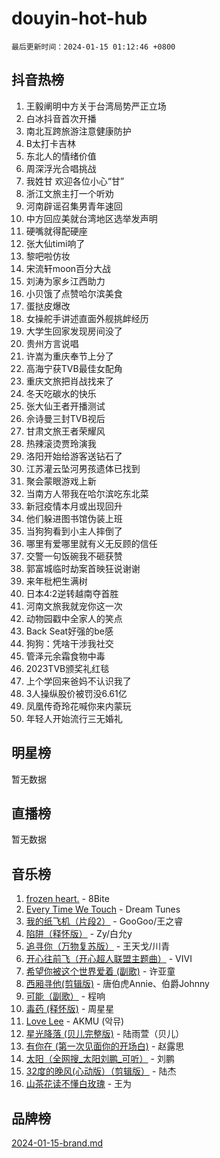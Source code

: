 # douyin-hot-hub

`最后更新时间：2024-01-15 01:12:46 +0800`

## 抖音热榜

1. 王毅阐明中方关于台湾局势严正立场
1. 白冰抖音首次开播
1. 南北互跨旅游注意健康防护
1. B太打卡吉林
1. 东北人的情绪价值
1. 周深浮光合唱挑战
1. 我姓甘 欢迎各位小心“甘”
1. 浙江文旅主打一个听劝
1. 河南辟谣召集男青年速回
1. 中方回应美就台湾地区选举发声明
1. 硬嘴就得配硬座
1. 张大仙timi响了
1. 黎吧啦仿妆
1. 宋流轩moon百分大战
1. 刘涛为家乡江西助力
1. 小贝饿了点赞哈尔滨美食
1. 蛋挞皮爆改
1. 女操舵手讲述直面外舰挑衅经历
1. 大学生回家发现房间没了
1. 贵州方言说唱
1. 许嵩为重庆奉节上分了
1. 高海宁获TVB最佳女配角
1. 重庆文旅把肖战找来了
1. 冬天吃碳水的快乐
1. 张大仙王者开播测试
1. 佘诗曼三封TVB视后
1. 甘肃文旅王者荣耀风
1. 热辣滚烫贾玲演我
1. 洛阳开始给游客送钻石了
1. 江苏灌云坠河男孩遗体已找到
1. 聚会蒙眼游戏上新
1. 当南方人带我在哈尔滨吃东北菜
1. 新冠疫情本月或出现回升
1. 他们躲进图书馆伪装上班
1. 当狗狗看到小主人摔倒了
1. 哪里有爱哪里就有义无反顾的信任
1. 交警一句饭碗我不砸获赞
1. 郭富城临时劫案首映狂说谢谢
1. 来年枇杷生满树
1. 日本4:2逆转越南夺首胜
1. 河南文旅我就宠你这一次
1. 动物园戳中全家人的笑点
1. Back Seat好强的be感
1. 狗狗：凭啥干涉我社交
1. 管泽元余霜食物中毒
1. 2023TVB颁奖礼红毯
1. 上个学回来爸妈不认识我了
1. 3人操纵股价被罚没6.61亿
1. 凤凰传奇玲花喊你来内蒙玩
1. 年轻人开始流行三无婚礼

## 明星榜

暂无数据

## 直播榜

暂无数据

## 音乐榜

1. [frozen heart.](https://sf6-cdn-tos.douyinstatic.com/obj/tos-cn-ve-2774/oIIWJfyjIACZA9zQMtnJ6hQQhFC4vhCupoRBsO) - 8Bite
1. [Every Time We Touch](https://sf6-cdn-tos.douyinstatic.com/obj/tos-cn-ve-2774/ogN6lUKQeBBfEVhIOMikG1CcJjugxk1tztZyhP) - Dream Tunes
1. [我的纸飞机（片段2）](https://sf3-cdn-tos.douyinstatic.com/obj/tos-cn-ve-2774/oM2ZrKcg2CD5AeRB2gkeXOFB1IxAGJdZPazYHf) - GooGoo/王之睿
1. [陷阱（释怀版）](https://sf86-cdn-tos.douyinstatic.com/obj/tos-cn-ve-2774/oE8C21LeZrzKLDFfQYgMzx4GAIHageG5IzayY7) - Zy/白允y
1. [追寻你（万物复苏版）](https://sf6-cdn-tos.douyinstatic.com/obj/tos-cn-ve-2774/oYeAZJsbjIDit9APmBg8u6uDUQnHmoCf3gbo74) - 王天戈/川青
1. [开心往前飞（开心超人联盟主题曲）](https://sf86-cdn-tos.douyinstatic.com/obj/tos-cn-ve-2774/9d8fb7c82cf1421fb93a9fe925275e0a) - VIVI
1. [希望你被这个世界爱着 (副歌)](https://sf86-cdn-tos.douyinstatic.com/obj/tos-cn-ve-2774/oUHCmWQfZlE3QQBKBeD8rCFLpJzPgCpImhsxMt) - 许亚童
1. [西厢寻他(剪辑版)](https://sf3-cdn-tos.douyinstatic.com/obj/tos-cn-ve-2774/oUsAVfAQKlRNxEv5qxvIB8o5qmIWUcXbzJKJhw) - 唐伯虎Annie、伯爵Johnny
1. [可能（副歌）](https://sf3-cdn-tos.douyinstatic.com/obj/tos-cn-ve-2774/cde1731888894259b333569393c2fb51) - 程响
1. [毒药 (释怀版)](https://sf6-cdn-tos.douyinstatic.com/obj/tos-cn-ve-2774/oYILMEAzspdZBIzy4frJNB8ZHPHWAhiwowd4Ad) - 周星星
1. [Love Lee](https://sf86-cdn-tos.douyinstatic.com/obj/tos-cn-ve-2774/o05GbkJGbCBTdDnMtB0fwOYgkeZp23vrWQDQBS) - AKMU (악뮤)
1. [星光降落 (贝儿完整版)](https://sf86-cdn-tos.douyinstatic.com/obj/tos-cn-ve-2774/okwB9hAwyAtsFFkFBzAX1hOOfQuIoMNs0W2Mwr) - 陆雨萱（贝儿）
1. [有你在 (第一次见面你的开场白)](https://sf86-cdn-tos.douyinstatic.com/obj/tos-cn-ve-2774/oAthrQ3ClJBfI57uBoFEgNDYtNCZ0TSYQQfxQ0) - 赵露思
1. [太阳（全网搜_太阳刘鹏_可听）](https://sf86-cdn-tos.douyinstatic.com/obj/tos-cn-ve-2774/ogWbyIQnlBFImVbeDocRdCIYtBHlbJXgfZMvgz) - 刘鹏
1. [32度的晚风(心动版）（剪辑版）](https://sf86-cdn-tos.douyinstatic.com/obj/tos-cn-ve-2774/owNyabsyWdzUulxhoJfK8IBXgp0UMQAHpvGh2B) - 陆杰
1. [山茶花读不懂白玫瑰](https://sf3-cdn-tos.douyinstatic.com/obj/tos-cn-ve-2774/osfn8B7DktrRHEPJgPCfDbw7QDQEkwC16BxZg9) - 王为

## 品牌榜

[2024-01-15-brand.md](2024-01-15-brand.md)
